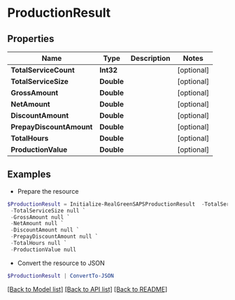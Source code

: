# ProductionResult
## Properties

Name | Type | Description | Notes
------------ | ------------- | ------------- | -------------
**TotalServiceCount** | **Int32** |  | [optional] 
**TotalServiceSize** | **Double** |  | [optional] 
**GrossAmount** | **Double** |  | [optional] 
**NetAmount** | **Double** |  | [optional] 
**DiscountAmount** | **Double** |  | [optional] 
**PrepayDiscountAmount** | **Double** |  | [optional] 
**TotalHours** | **Double** |  | [optional] 
**ProductionValue** | **Double** |  | [optional] 

## Examples

- Prepare the resource
```powershell
$ProductionResult = Initialize-RealGreenSAPSProductionResult  -TotalServiceCount null `
 -TotalServiceSize null `
 -GrossAmount null `
 -NetAmount null `
 -DiscountAmount null `
 -PrepayDiscountAmount null `
 -TotalHours null `
 -ProductionValue null
```

- Convert the resource to JSON
```powershell
$ProductionResult | ConvertTo-JSON
```

[[Back to Model list]](../README.md#documentation-for-models) [[Back to API list]](../README.md#documentation-for-api-endpoints) [[Back to README]](../README.md)

